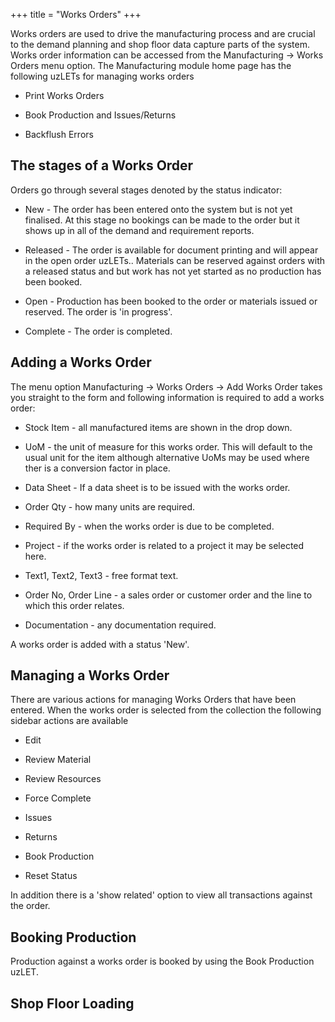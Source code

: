 +++
title = "Works Orders"
+++

Works orders are used to drive the manufacturing process and are crucial to the demand planning and shop floor data capture parts of the system. Works order information can be accessed from the Manufacturing -> Works Orders menu option. The Manufacturing module home page has the following uzLETs for managing works orders


*  Print Works Orders

*  Book Production and Issues/Returns

*  Backflush Errors

## The stages of a Works Order

Orders go through several stages denoted by the status indicator:


*  New - The order has been entered onto the system but is not yet finalised. At this stage no bookings can be made to the order but it shows up in all of the demand and requirement reports.

*  Released - The order is available for document printing and will appear in the open order uzLETs.. Materials can be reserved against orders with a released status and but work has not yet started as no production has been booked.

*  Open - Production has been booked to the order or materials issued or reserved. The order is 'in progress'.

*  Complete - The order is completed.

## Adding a Works Order

The menu option Manufacturing -> Works Orders -> Add Works Order takes you straight to the form and following information is required to add a works order:

*  Stock Item - all manufactured items are shown in the drop down.

*  UoM - the unit of measure for this works order. This will default to the usual unit for the item although alternative UoMs may be used where ther is a conversion factor in place.

*  Data Sheet - If a data sheet is to be issued with the works order.

*  Order Qty - how many units are required.

*  Required By - when the works order is due to be completed.

*  Project - if the works order is related to a project it may be selected here.

*  Text1, Text2, Text3 - free format text.

*  Order No, Order Line - a sales order or customer order and the line to which this order relates.

*  Documentation - any documentation required.

A works order is added with a status 'New'.

## Managing a Works Order

There are various actions for managing Works Orders that have been entered. When the works order is selected from the collection
the following sidebar actions are available


*  Edit

*  Review Material

*  Review Resources

*  Force Complete

*  Issues

*  Returns

*  Book Production

*  Reset Status

In addition there is a 'show related' option to view all transactions against the order.

## Booking Production

Production against a works order is booked by using the Book Production uzLET.



## Shop Floor Loading

